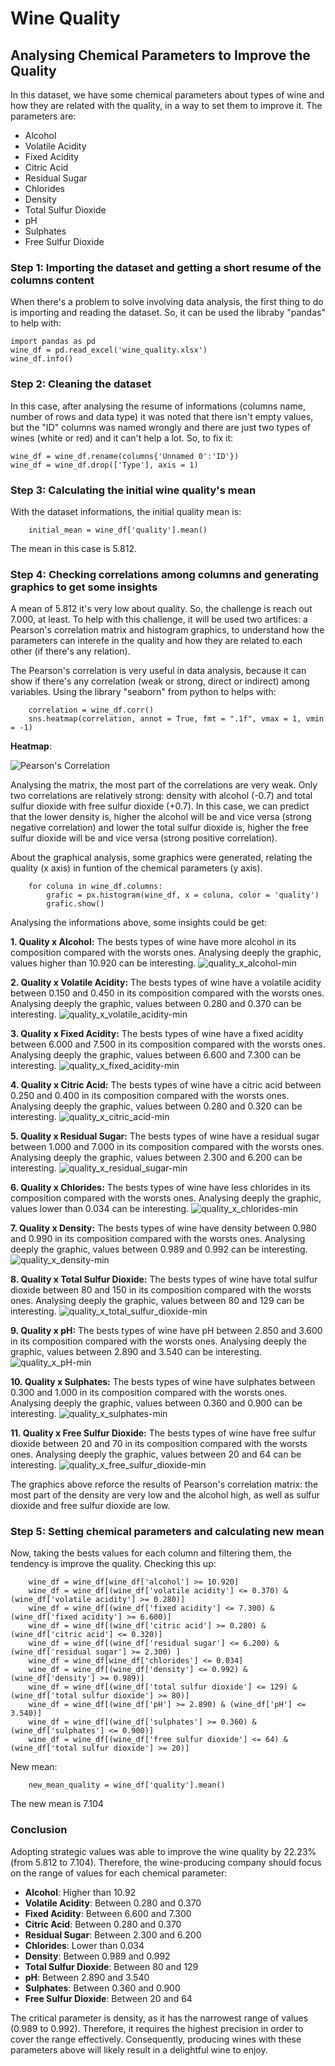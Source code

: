 # Wine Quality
## Analysing Chemical Parameters to Improve the Quality

In this dataset, we have some chemical parameters about types of wine and how they are related with the quality, in a way to set them to improve it. The parameters are:

- Alcohol
- Volatile Acidity
- Fixed Acidity
- Citric Acid
- Residual Sugar
- Chlorides
- Density
- Total Sulfur Dioxide
- pH
- Sulphates
- Free Sulfur Dioxide

### Step 1: Importing the dataset and getting a short resume of the columns content
When there's a problem to solve involving data analysis, the first thing to do is importing and reading the dataset. So, it can be used the libraby "pandas" to help with:

    import pandas as pd
    wine_df = pd.read_excel('wine_quality.xlsx')
    wine_df.info()

### Step 2: Cleaning the dataset
In this case, after analysing the resume of informations (columns name, number of rows and data type) it was noted that there isn't empty values, but the "ID" columns was named wrongly and there are just two types of wines (white or red) and it can't help a lot. So, to fix it:

    wine_df = wine_df.rename(columns{'Unnamed 0':'ID'})
    wine_df = wine_df.drop(['Type'], axis = 1)

### Step 3: Calculating the initial wine quality's mean
With the dataset informations, the initial quality mean is:

        initial_mean = wine_df['quality'].mean()

The mean in this case is 5.812.

### Step 4: Checking correlations among columns and generating graphics to get some insights 
A mean of 5.812 it's very low about quality. So, the challenge is reach out 7.000, at least. To help with this challenge, it will be used two artifices: a Pearson's correlation matrix and histogram graphics, to understand how the parameters can interefe in the quality and how they are related to each other (if there's any relation). 

The Pearson's correlation is very useful in data analysis, because it can show if there's any correlation (weak or strong, direct or indirect) among variables. Using the library "seaborn" from python to helps with:

        correlation = wine_df.corr()
        sns.heatmap(correlation, annot = True, fmt = ".1f", vmax = 1, vmin = -1)

**Heatmap**: 

![Pearson's Correlation](https://github.com/JPedroPy/Wine_Quality_Data_Analysis/assets/141521444/0e6b05cd-11fb-4688-90ea-500295cfaaa9)

Analysing the matrix, the most part of the correlations are very weak. Only two correlations are relatively strong: density with alcohol (-0.7) and total sulfur dioxide with free sulfur dioxide (+0.7). In this case, we can predict that the lower density is, higher the alcohol will be and vice versa (strong negative correlation) and lower the total sulfur dioxide is, higher the free sulfur dioxide will be and vice versa (strong positive correlation).

About the graphical analysis, some graphics were generated, relating the quality (x axis) in funtion of the chemical parameters (y axis). 

        for coluna in wine_df.columns:
            grafic = px.histogram(wine_df, x = coluna, color = 'quality')
            grafic.show()
            
Analysing the informations above, some insights could be get:

**1. Quality x Alcohol:** The bests types of wine have more alcohol in its composition compared with the worsts ones. Analysing deeply the graphic, values higher than 10.920 can be interesting.
![quality_x_alcohol-min](https://github.com/JPedroPy/Wine_Quality_Data_Analysis/assets/141521444/e62472c8-9308-4f35-9fdd-03edc2da0d7d)

**2. Quality x Volatile Acidity:** The bests types of wine have a volatile acidity between 0.150 and 0.450 in its composition compared with the worsts ones. Analysing deeply the graphic, values between 0.280 and 0.370 can be interesting.
![quality_x_volatile_acidity-min](https://github.com/JPedroPy/Wine_Quality_Data_Analysis/assets/141521444/4edb4e0e-4b96-4fac-958c-f6dbd9ae33cc)

**3. Quality x Fixed Acidity:** The bests types of wine have a fixed acidity between 6.000 and 7.500 in its composition compared with the worsts ones. Analysing deeply the graphic, values between 6.600 and 7.300 can be interesting.
![quality_x_fixed_acidity-min](https://github.com/JPedroPy/Wine_Quality_Data_Analysis/assets/141521444/dd196626-dd8e-4fc9-ac1c-b192ae05bdf2)

**4. Quality x Citric Acid:** The bests types of wine have a citric acid between 0.250 and 0.400 in its composition compared with the worsts ones. Analysing deeply the graphic, values between 0.280 and 0.320 can be interesting.
![quality_x_citric_acid-min](https://github.com/JPedroPy/Wine_Quality_Data_Analysis/assets/141521444/0806a314-9134-47f6-822f-f3af68c16a05)

**5. Quality x Residual Sugar:** The bests types of wine have a residual sugar between 1.000 and 7.000 in its composition compared with the worsts ones. Analysing deeply the graphic, values between 2.300 and 6.200 can be interesting.
![quality_x_residual_sugar-min](https://github.com/JPedroPy/Wine_Quality_Data_Analysis/assets/141521444/078f6651-8fd5-4b48-9ec9-7afc51c467aa)

**6. Quality x Chlorides:** The bests types of wine have less chlorides in its composition compared with the worsts ones. Analysing deeply the graphic, values lower than 0.034 can be interesting.
![quality_x_chlorides-min](https://github.com/JPedroPy/Wine_Quality_Data_Analysis/assets/141521444/707adb0f-8da3-49e1-aa32-8e0cc6a50574)

**7. Quality x Density:** The bests types of wine have density between 0.980 and 0.990 in its composition compared with the worsts ones. Analysing deeply the graphic, values between 0.989 and 0.992 can be interesting.
![quality_x_density-min](https://github.com/JPedroPy/Wine_Quality_Data_Analysis/assets/141521444/89cbe9c0-8cda-46e2-80fa-ff8ce98dd60d)

**8. Quality x Total Sulfur Dioxide:** The bests types of wine have total sulfur dioxide between 80 and 150 in its composition compared with the worsts ones. Analysing deeply the graphic, values between 80 and 129 can be interesting.
![quality_x_total_sulfur_dioxide-min](https://github.com/JPedroPy/Wine_Quality_Data_Analysis/assets/141521444/835640a9-a1b5-4062-9c50-3516897001a4)

**9. Quality x pH:** The bests types of wine have pH between 2.850 and 3.600 in its composition compared with the worsts ones. Analysing deeply the graphic, values between 2.890 and 3.540 can be interesting.
![quality_x_pH-min](https://github.com/JPedroPy/Wine_Quality_Data_Analysis/assets/141521444/d15a7c73-3a5a-4b4a-b791-cb0decf55087)

**10. Quality x Sulphates:** The bests types of wine have sulphates between 0.300 and 1.000 in its composition compared with the worsts ones. Analysing deeply the graphic, values between 0.360 and 0.900 can be interesting.
![quality_x_sulphates-min](https://github.com/JPedroPy/Wine_Quality_Data_Analysis/assets/141521444/383faa72-c33f-44d7-b91c-46ef1df82744)

**11. Quality x Free Sulfur Dioxide:** The bests types of wine have free sulfur dioxide between 20 and 70 in its composition compared with the worsts ones. Analysing deeply the graphic, values between 20 and 64 can be interesting.
![quality_x_free_sulfur_dioxide-min](https://github.com/JPedroPy/Wine_Quality_Data_Analysis/assets/141521444/51190c01-fcba-4c45-bae6-59d1ac670d57)

The graphics above reforce the results of Pearson's correlation matrix: the most part of the density are very low and the alcohol high, as well as sulfur dioxide and free sulfur dioxide are low.

### Step 5: Setting chemical parameters and calculating new mean
Now, taking the bests values for each column and filtering them, the tendency is improve the quality. Checking this up:

        wine_df = wine_df[wine_df['alcohol'] >= 10.920]
        wine_df = wine_df[(wine_df['volatile acidity'] <= 0.370) & (wine_df['volatile acidity'] >= 0.280)]
        wine_df = wine_df[(wine_df['fixed acidity'] <= 7.300) & (wine_df['fixed acidity'] >= 6.600)]
        wine_df = wine_df[(wine_df['citric acid'] >= 0.280) & (wine_df['citric acid'] <= 0.320)]
        wine_df = wine_df[(wine_df['residual sugar'] <= 6.200) & (wine_df['residual sugar'] >= 2.300) ]
        wine_df = wine_df[wine_df['chlorides'] <= 0.034]
        wine_df = wine_df[(wine_df['density'] <= 0.992) & (wine_df['density'] >= 0.989)]
        wine_df = wine_df[(wine_df['total sulfur dioxide'] <= 129) & (wine_df['total sulfur dioxide'] >= 80)]
        wine_df = wine_df[(wine_df['pH'] >= 2.890) & (wine_df['pH'] <= 3.540)]
        wine_df = wine_df[(wine_df['sulphates'] >= 0.360) & (wine_df['sulphates'] <= 0.900)]
        wine_df = wine_df[(wine_df['free sulfur dioxide'] <= 64) & (wine_df['total sulfur dioxide'] >= 20)]

New mean:

        new_mean_quality = wine_df['quality'].mean()

The new mean is 7.104

### Conclusion
Adopting strategic values was able to improve the wine quality by 22.23% (from 5.812 to 7.104). Therefore, the wine-producing company should focus on the range of values for each chemical parameter:

- **Alcohol**: Higher than 10.92
- **Volatile Acidity**: Between 0.280 and 0.370
- **Fixed Acidity**: Between 6.600 and 7.300
- **Citric Acid**: Between 0.280 and 0.370
- **Residual Sugar**: Between 2.300 and 6.200
- **Chlorides**: Lower than 0.034
- **Density**: Between 0.989 and 0.992
- **Total Sulfur Dioxide**: Between 80 and 129
- **pH**: Between 2.890 and 3.540
- **Sulphates**: Between 0.360 and 0.900
- **Free Sulfur Dioxide**: Between 20 and 64

The critical parameter is density, as it has the narrowest range of values (0.989 to 0.992). Therefore, it requires the highest precision in order to cover the range effectively. Consequently, producing wines with these parameters above will likely result in a delightful wine to enjoy.








    
    


